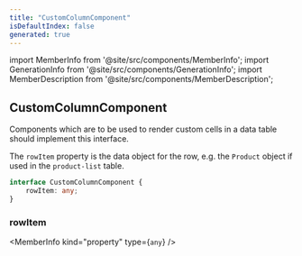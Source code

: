 ```yaml
---
title: "CustomColumnComponent"
isDefaultIndex: false
generated: true
---
```

<!-- This file was generated from the Vendure source. Do not modify. Instead, re-run the "docs:build" script -->
import MemberInfo from '@site/src/components/MemberInfo';
import GenerationInfo from '@site/src/components/GenerationInfo';
import MemberDescription from '@site/src/components/MemberDescription';


## CustomColumnComponent

<GenerationInfo sourceFile="packages/admin-ui/src/lib/core/src/shared/components/data-table-2/data-table-custom-component.service.ts" sourceLine="44" packageName="@bb-vendure/admin-ui" />

Components which are to be used to render custom cells in a data table should implement this interface.

The `rowItem` property is the data object for the row, e.g. the `Product` object if used
in the `product-list` table.

```ts title="Signature"
interface CustomColumnComponent {
    rowItem: any;
}
```

<div className="members-wrapper">

### rowItem

<MemberInfo kind="property" type={`any`}   />




</div>
